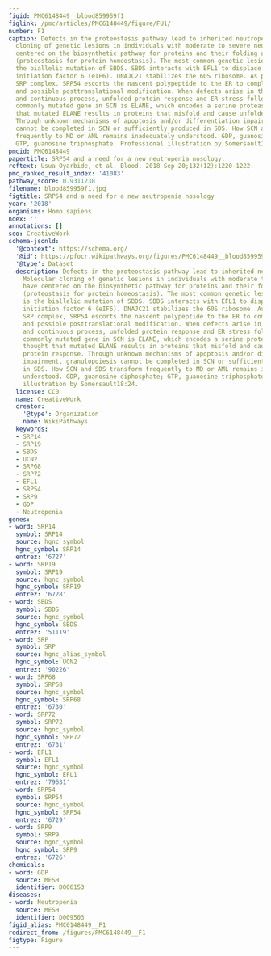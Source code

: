 ```yaml
---
figid: PMC6148449__blood859959f1
figlink: /pmc/articles/PMC6148449/figure/FU1/
number: F1
caption: Defects in the proteostasis pathway lead to inherited neutropenia. Molecular
  cloning of genetic lesions in individuals with moderate to severe neutropenias have
  centered on the biosynthetic pathway for proteins and their folding and trafficking
  (proteostasis for protein homeostasis). The most common genetic lesion in SDS is
  the biallelic mutation of SBDS. SBDS interacts with EFL1 to displace eukaryotic
  initiation factor 6 (eIF6). DNAJC21 stabilizes the 60S ribosome. As part of the
  SRP complex, SRP54 escorts the nascent polypeptide to the ER to complete translation
  and possible posttranslational modification. When defects arise in this prodigious
  and continuous process, unfolded protein response and ER stress follows. The most
  commonly mutated gene in SCN is ELANE, which encodes a serine protease. It is thought
  that mutated ELANE results in proteins that misfold and cause unfolded protein response.
  Through unknown mechanisms of apoptosis and/or differentiation impairment, granulopoiesis
  cannot be completed in SCN or sufficiently produced in SDS. How SCN and SDS transform
  frequently to MD or AML remains inadequately understood. GDP, guanosine diphosphate;
  GTP, guanosine triphosphate. Professional illustration by Somersault18:24.
pmcid: PMC6148449
papertitle: SRP54 and a need for a new neutropenia nosology.
reftext: Usua Oyarbide, et al. Blood. 2018 Sep 20;132(12):1220-1222.
pmc_ranked_result_index: '41083'
pathway_score: 0.9311238
filename: blood859959f1.jpg
figtitle: SRP54 and a need for a new neutropenia nosology
year: '2018'
organisms: Homo sapiens
ndex: ''
annotations: []
seo: CreativeWork
schema-jsonld:
  '@context': https://schema.org/
  '@id': https://pfocr.wikipathways.org/figures/PMC6148449__blood859959f1.html
  '@type': Dataset
  description: Defects in the proteostasis pathway lead to inherited neutropenia.
    Molecular cloning of genetic lesions in individuals with moderate to severe neutropenias
    have centered on the biosynthetic pathway for proteins and their folding and trafficking
    (proteostasis for protein homeostasis). The most common genetic lesion in SDS
    is the biallelic mutation of SBDS. SBDS interacts with EFL1 to displace eukaryotic
    initiation factor 6 (eIF6). DNAJC21 stabilizes the 60S ribosome. As part of the
    SRP complex, SRP54 escorts the nascent polypeptide to the ER to complete translation
    and possible posttranslational modification. When defects arise in this prodigious
    and continuous process, unfolded protein response and ER stress follows. The most
    commonly mutated gene in SCN is ELANE, which encodes a serine protease. It is
    thought that mutated ELANE results in proteins that misfold and cause unfolded
    protein response. Through unknown mechanisms of apoptosis and/or differentiation
    impairment, granulopoiesis cannot be completed in SCN or sufficiently produced
    in SDS. How SCN and SDS transform frequently to MD or AML remains inadequately
    understood. GDP, guanosine diphosphate; GTP, guanosine triphosphate. Professional
    illustration by Somersault18:24.
  license: CC0
  name: CreativeWork
  creator:
    '@type': Organization
    name: WikiPathways
  keywords:
  - SRP14
  - SRP19
  - SBDS
  - UCN2
  - SRP68
  - SRP72
  - EFL1
  - SRP54
  - SRP9
  - GDP
  - Neutropenia
genes:
- word: SRP14
  symbol: SRP14
  source: hgnc_symbol
  hgnc_symbol: SRP14
  entrez: '6727'
- word: SRP19
  symbol: SRP19
  source: hgnc_symbol
  hgnc_symbol: SRP19
  entrez: '6728'
- word: SBDS
  symbol: SBDS
  source: hgnc_symbol
  hgnc_symbol: SBDS
  entrez: '51119'
- word: SRP
  symbol: SRP
  source: hgnc_alias_symbol
  hgnc_symbol: UCN2
  entrez: '90226'
- word: SRP68
  symbol: SRP68
  source: hgnc_symbol
  hgnc_symbol: SRP68
  entrez: '6730'
- word: SRP72
  symbol: SRP72
  source: hgnc_symbol
  hgnc_symbol: SRP72
  entrez: '6731'
- word: EFL1
  symbol: EFL1
  source: hgnc_symbol
  hgnc_symbol: EFL1
  entrez: '79631'
- word: SRP54
  symbol: SRP54
  source: hgnc_symbol
  hgnc_symbol: SRP54
  entrez: '6729'
- word: SRP9
  symbol: SRP9
  source: hgnc_symbol
  hgnc_symbol: SRP9
  entrez: '6726'
chemicals:
- word: GDP
  source: MESH
  identifier: D006153
diseases:
- word: Neutropenia
  source: MESH
  identifier: D009503
figid_alias: PMC6148449__F1
redirect_from: /figures/PMC6148449__F1
figtype: Figure
---
```

